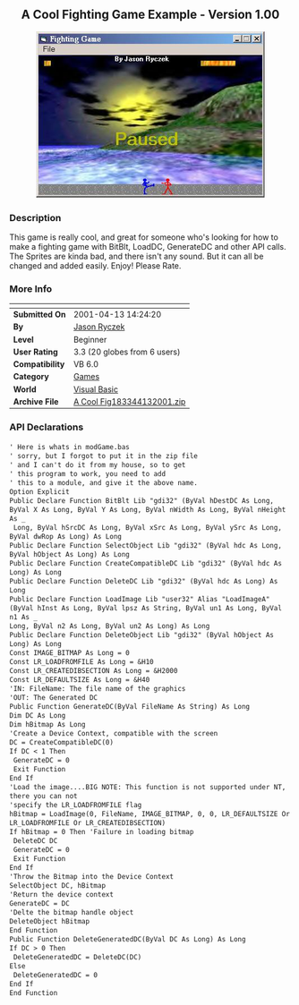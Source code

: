 ﻿<div align="center">

## A Cool Fighting Game Example \- Version 1\.00

<img src="PIC2001414221829900.jpg">
</div>

### Description

This game is really cool, and great for someone who's looking for how to make a fighting game with BitBlt, LoadDC, GenerateDC and other API calls. The Sprites are kinda bad, and there isn't any sound. But it can all be changed and added easily. Enjoy! Please Rate.
 
### More Info
 


<span>             |<span>
---                |---
**Submitted On**   |2001-04-13 14:24:20
**By**             |[Jason Ryczek](https://github.com/Planet-Source-Code/PSCIndex/blob/master/ByAuthor/jason-ryczek.md)
**Level**          |Beginner
**User Rating**    |3.3 (20 globes from 6 users)
**Compatibility**  |VB 6\.0
**Category**       |[Games](https://github.com/Planet-Source-Code/PSCIndex/blob/master/ByCategory/games__1-38.md)
**World**          |[Visual Basic](https://github.com/Planet-Source-Code/PSCIndex/blob/master/ByWorld/visual-basic.md)
**Archive File**   |[A Cool Fig183344132001\.zip](https://github.com/Planet-Source-Code/jason-ryczek-a-cool-fighting-game-example-version-1-00__1-22385/archive/master.zip)

### API Declarations

```
' Here is whats in modGame.bas
' sorry, but I forgot to put it in the zip file
' and I can't do it from my house, so to get
' this program to work, you need to add
' this to a module, and give it the above name.
Option Explicit
Public Declare Function BitBlt Lib "gdi32" (ByVal hDestDC As Long, ByVal X As Long, ByVal Y As Long, ByVal nWidth As Long, ByVal nHeight As _
 Long, ByVal hSrcDC As Long, ByVal xSrc As Long, ByVal ySrc As Long, ByVal dwRop As Long) As Long
Public Declare Function SelectObject Lib "gdi32" (ByVal hdc As Long, ByVal hObject As Long) As Long
Public Declare Function CreateCompatibleDC Lib "gdi32" (ByVal hdc As Long) As Long
Public Declare Function DeleteDC Lib "gdi32" (ByVal hdc As Long) As Long
Public Declare Function LoadImage Lib "user32" Alias "LoadImageA" (ByVal hInst As Long, ByVal lpsz As String, ByVal un1 As Long, ByVal n1 As _
Long, ByVal n2 As Long, ByVal un2 As Long) As Long
Public Declare Function DeleteObject Lib "gdi32" (ByVal hObject As Long) As Long
Const IMAGE_BITMAP As Long = 0
Const LR_LOADFROMFILE As Long = &H10
Const LR_CREATEDIBSECTION As Long = &H2000
Const LR_DEFAULTSIZE As Long = &H40
'IN: FileName: The file name of the graphics
'OUT: The Generated DC
Public Function GenerateDC(ByVal FileName As String) As Long
Dim DC As Long
Dim hBitmap As Long
'Create a Device Context, compatible with the screen
DC = CreateCompatibleDC(0)
If DC < 1 Then
 GenerateDC = 0
 Exit Function
End If
'Load the image....BIG NOTE: This function is not supported under NT, there you can not
'specify the LR_LOADFROMFILE flag
hBitmap = LoadImage(0, FileName, IMAGE_BITMAP, 0, 0, LR_DEFAULTSIZE Or LR_LOADFROMFILE Or LR_CREATEDIBSECTION)
If hBitmap = 0 Then 'Failure in loading bitmap
 DeleteDC DC
 GenerateDC = 0
 Exit Function
End If
'Throw the Bitmap into the Device Context
SelectObject DC, hBitmap
'Return the device context
GenerateDC = DC
'Delte the bitmap handle object
DeleteObject hBitmap
End Function
Public Function DeleteGeneratedDC(ByVal DC As Long) As Long
If DC > 0 Then
 DeleteGeneratedDC = DeleteDC(DC)
Else
 DeleteGeneratedDC = 0
End If
End Function
```





